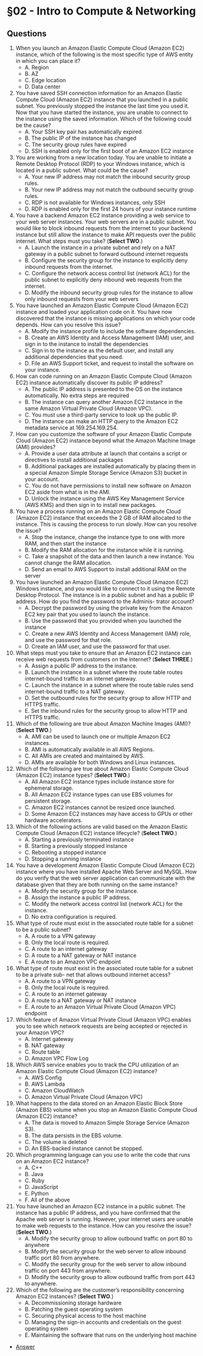 # §02 - Intro to Compute & Networking

## Questions
1. When you launch an Amazon Elastic Compute Cloud (Amazon EC2) instance, which of the
following is the most specific type of AWS entity in which you can place it?
    * A. Region
    * B. AZ
    * C. Edge location
    * D. Data center
2. You have saved SSH connection information for an Amazon Elastic Compute Cloud (Amazon
EC2) instance that you launched in a public subnet. You previously stopped the instance the
last time you used it. Now that you have started the instance, you are unable to connect to
the instance using the saved information. Which of the following could be the cause?
    * A. Your SSH key pair has automatically expired
    * B. The public IP of the instance has changed
    * C. The security group rules have expired
    * D. SSH is enabled only for the first boot of an Amazon EC2 instance
3. You are working from a new location today. You are unable to initiate a Remote Desktop
Protocol (RDP) to your Windows instance, which is located in a public subnet. What could
be the cause?
    * A. Your new IP address may not match the inbound security group rules.
    * B. Your new IP address may not match the outbound security group rules.
    * C. RDP is not available for Windows instances, only SSH
    * D. RDP is enabled only for the first 24 hours of your instance runtime
4. You have a backend Amazon EC2 instance providing a web service to your web server
instances. Your web servers are in a public subnet. You would like to block inbound
requests from the internet to your backend instance but still allow the instance to make
API requests over the public internet. What steps must you take? (**Select TWO**.)
    * A. Launch the instance in a private subnet and rely on a NAT gateway in a public subnet
to forward outbound internet requests
    * B. Configure the security group for the instance to explicitly deny inbound requests from
the internet.
    * C. Configure the network access control list (network ACL) for the public subnet to
explicitly deny inbound web requests from the internet.
    * D. Modify the inbound security group rules for the instance to allow only inbound
requests from your web servers
5. You have launched an Amazon Elastic Compute Cloud (Amazon EC2) instance and loaded
your application code on it. You have now discovered that the instance is missing applications on which your code depends. How can you resolve this issue?
    * A. Modify the instance profile to include the software dependencies.
    * B. Create an AWS Identity and Access Management (IAM) user, and sign in to the
instance to install the dependencies
    * C. Sign in to the instance as the default user, and install any additional dependencies that
you need.
    * D. File an AWS Support ticket, and request to install the software on your instance.
6. How can code running on an Amazon Elastic Compute Cloud (Amazon EC2) instance
automatically discover its public IP address?
    * A. The public IP address is presented to the OS on the instance automatically. No extra
steps are required
    * B. The instance can query another Amazon EC2 instance in the same Amazon Virtual
Private Cloud (Amazon VPC).
    * C. You must use a third-party service to look up the public IP.
    * D. The instance can make an HTTP query to the Amazon EC2 metadata service at
169.254.169.254.
7. How can you customize the software of your Amazon Elastic Compute Cloud (Amazon
EC2) instance beyond what the Amazon Machine Image (AMI) provides?
    * A. Provide a user data attribute at launch that contains a script or directives to install
additional packages
    * B. Additional packages are installed automatically by placing them in a special Amazon
Simple Storage Service (Amazon S3) bucket in your account.
    * C. You do not have permissions to install new software on Amazon EC2 aside from what
is in the AMI.
    * D. Unlock the instance using the AWS Key Management Service (AWS KMS) and then
sign in to install new packages.
8. You have a process running on an Amazon Elastic Compute Cloud (Amazon EC2) instance
that exceeds the 2 GB of RAM allocated to the instance. This is causing the process to run
slowly. How can you resolve the issue?
    * A. Stop the instance, change the instance type to one with more RAM, and then start the
instance
    * B. Modify the RAM allocation for the instance while it is running.
    * C. Take a snapshot of the data and then launch a new instance. You cannot change the
RAM allocation.
    * D. Send an email to AWS Support to install additional RAM on the server
9. You have launched an Amazon Elastic Compute Cloud (Amazon EC2) Windows instance,
and you would like to connect to it using the Remote Desktop Protocol. The instance is in
a public subnet and has a public IP address. How do you find the password to the Adminis-
trator account?
    * A. Decrypt the password by using the private key from the Amazon EC2 key pair that you
used to launch the instance.
    * B. Use the password that you provided when you launched the instance
    * C. Create a new AWS Identity and Access Management (IAM) role, and use the password
for that role.
    * D. Create an IAM user, and use the password for that user.
10. What steps must you take to ensure that an Amazon EC2 instance can receive web requests
from customers on the internet? (**Select THREE**.)
    * A. Assign a public IP address to the instance.
    * B. Launch the instance in a subnet where the route table routes internet-bound traffic to
an internet gateway.
    * C. Launch the instance in a subnet where the route table rules send internet-bound traffic
to a NAT gateway.
    * D. Set the outbound rules for the security group to allow HTTP and HTTPS traffic.
    * E. Set the inbound rules for the security group to allow HTTP and HTTPS traffic.
11. Which of the following are true about Amazon Machine Images (AMI)? (**Select TWO**.)
    * A. AMI can be used to launch one or multiple Amazon EC2 instances.
    * B. AMI is automatically available in all AWS Regions.
    * C. All AMIs are created and maintained by AWS.
    * D. AMIs are available for both Windows and Linux instances.
12. Which of the following are true about Amazon Elastic Compute Cloud (Amazon EC2)
instance types? (**Select TWO**.)
    * A. All Amazon EC2 instance types include instance store for ephemeral storage.
    * B. All Amazon EC2 instance types can use EBS volumes for persistent storage.
    * C. Amazon EC2 instances cannot be resized once launched.
    * D. Some Amazon EC2 instances may have access to GPUs or other hardware
accelerators.
13. Which of the following actions are valid based on the Amazon Elastic Compute Cloud
(Amazon EC2) instance lifecycle? (**Select TWO**.)
    * A. Starting a previously terminated instance
    * B. Starting a previously stopped instance
    * C. Rebooting a stopped instance
    * D. Stopping a running instance
14. You have a development Amazon Elastic Compute Cloud (Amazon EC2) instance where
you have installed Apache Web Server and MySQL. How do you verify that the web server
application can communicate with the database given that they are both running on the
same instance?
    * A. Modify the security group for the instance.
    * B. Assign the instance a public IP address.
    * C. Modify the network access control list (network ACL) for the instance.
    * D. No extra configuration is required.
15. What type of route must exist in the associated route table for a subnet to be a public subnet?
    * A. A route to a VPN gateway
    * B. Only the local route is required.
    * C. A route to an internet gateway
    * D. A route to a NAT gateway or NAT instance
    * E. A route to an Amazon VPC endpoint
16. What type of route must exist in the associated route table for a subnet to be a private sub-
net that allows outbound internet access?
    * A. A route to a VPN gateway
    * B. Only the local route is required.
    * C. A route to an internet gateway
    * D. A route to a NAT gateway or NAT instance
    * E. A route to an Amazon Virtual Private Cloud (Amazon VPC) endpoint
17. Which feature of Amazon Virtual Private Cloud (Amazon VPC) enables you to see which
network requests are being accepted or rejected in your Amazon VPC?
    * A. Internet gateway
    * B. NAT gateway
    * C. Route table
    * D. Amazon VPC Flow Log
18. Which AWS service enables you to track the CPU utilization of an Amazon Elastic
Compute Cloud (Amazon EC2) instance?
    * A. AWS Config
    * B. AWS Lambda
    * C. Amazon CloudWatch
    * D. Amazon Virtual Private Cloud (Amazon VPC)
19. What happens to the data stored on an Amazon Elastic Block Store (Amazon EBS) volume
when you stop an Amazon Elastic Compute Cloud (Amazon EC2) instance?
    * A. The data is moved to Amazon Simple Storage Service (Amazon S3).
    * B. The data persists in the EBS volume.
    * C. The volume is deleted
    * D. An EBS-backed instance cannot be stopped.
20. Which programming language can you use to write the code that runs on an Amazon EC2
instance?
    * A. C++
    * B. Java
    * C. Ruby
    * D. JavaScript
    * E. Python
    * F. All of the above
21. You have launched an Amazon EC2 instance in a public subnet. The instance has a public
IP address, and you have confirmed that the Apache web server is running. However, your
internet users are unable to make web requests to the instance. How can you resolve the
issue? (**Select TWO**.)
    * A. Modify the security group to allow outbound traffic on port 80 to anywhere
    * B. Modify the security group for the web server to allow inbound traffic port 80 from
anywhere.
    * C. Modify the security group for the web server to allow inbound traffic on port 443
from anywhere.
    * D. Modify the security group to allow outbound traffic from port 443 to anywhere.
22. Which of the following are the customer’s responsibility concerning Amazon EC2
instances? (**Select TWO**.)
    * A. Decommissioning storage hardware
    * B. Patching the guest operating system
    * C. Securing physical access to the host machine
    * D. Managing the sign-in accounts and credentials on the guest operating system
    * E. Maintaining the software that runs on the underlying host machine
* [Answer]()

